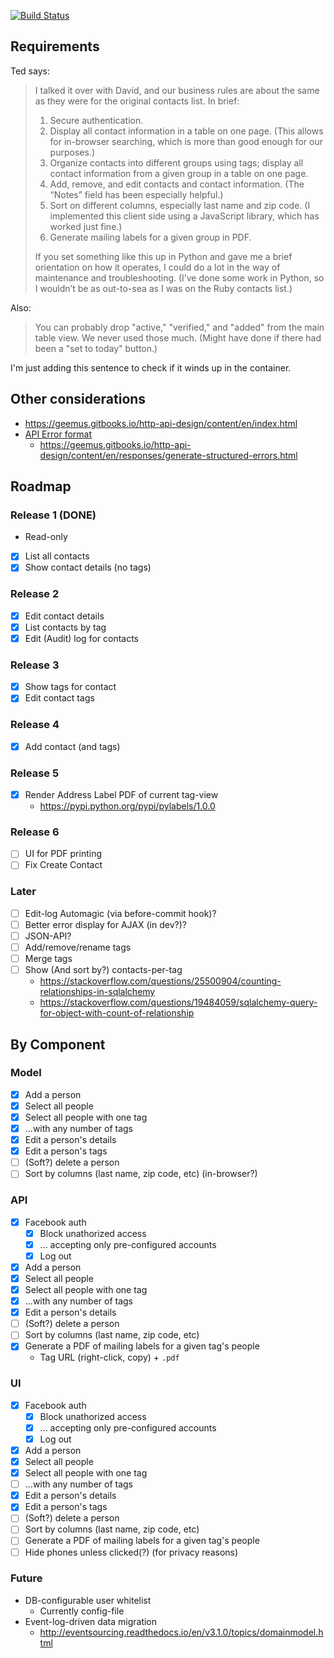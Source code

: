 [![Build Status](https://travis-ci.org/edbrannin/contacts.svg?branch=master)](https://travis-ci.org/edbrannin/contacts)

## Requirements

Ted says:

> I talked it over with David, and our business rules are about the same as they were for the original contacts list. In brief:
>
> 1. Secure authentication.
> 2. Display all contact information in a table on one page. (This allows for in-browser searching, which is more than good enough for our purposes.)
> 3. Organize contacts into different groups using tags; display all contact information from a given group in a table on one page.
> 4. Add, remove, and edit contacts and contact information. (The “Notes” field has been especially helpful.)
> 5. Sort on different columns, especially last name and zip code. (I implemented this client side using a JavaScript library, which has worked just fine.)
> 6. Generate mailing labels for a given group in PDF.
>
> If you set something like this up in Python and gave me a brief orientation on how it operates, I could do a lot in the way of maintenance and troubleshooting. (I’ve done some work in Python, so I wouldn’t be as out-to-sea as I was on the Ruby contacts list.)

Also:

> You can probably drop "active," "verified," and "added" from the main table view. We never used those much. (Might have done if there had been a "set to today" button.)


I'm just adding this sentence to check if it winds up in the container.

## Other considerations

* https://geemus.gitbooks.io/http-api-design/content/en/index.html
* [API Error format](https://dev.to/suhas_chatekar/return-well-formed-error-responses-from-your-rest-apis)
    * https://geemus.gitbooks.io/http-api-design/content/en/responses/generate-structured-errors.html

## Roadmap

### Release 1 (DONE)

- Read-only
- [x] List all contacts
- [x] Show contact details (no tags)

### Release 2

- [x] Edit contact details
- [x] List contacts by tag
- [x] Edit (Audit) log for contacts

### Release 3

- [x] Show tags for contact
- [x] Edit contact tags

### Release 4

- [x] Add contact (and tags)

### Release 5

- [x] Render Address Label PDF of current tag-view
    - https://pypi.python.org/pypi/pylabels/1.0.0

### Release 6

- [ ] UI for PDF printing
- [ ] Fix Create Contact

### Later

- [ ] Edit-log Automagic (via before-commit hook)?
- [ ] Better error display for AJAX (in dev?)?
- [ ] JSON-API?
- [ ] Add/remove/rename tags
- [ ] Merge tags
- [ ] Show (And sort by?) contacts-per-tag 
    - https://stackoverflow.com/questions/25500904/counting-relationships-in-sqlalchemy
    - https://stackoverflow.com/questions/19484059/sqlalchemy-query-for-object-with-count-of-relationship

## By Component

### Model

* [x] Add a person
* [x] Select all people
* [x] Select all people with one tag
* [x] ...with any number of tags
* [x] Edit a person's details
* [x] Edit a person's tags
* [ ] (Soft?) delete a person
* [ ] Sort by columns (last name, zip code, etc) (in-browser?)

### API

* [x] Facebook auth
    * [x] Block unathorized access
    * [x] ... accepting only pre-configured accounts
    * [x] Log out
* [x] Add a person
* [x] Select all people
* [x] Select all people with one tag
* [x] ...with any number of tags
* [x] Edit a person's details
* [ ] (Soft?) delete a person
* [ ] Sort by columns (last name, zip code, etc)
* [x] Generate a PDF of mailing labels for a given tag's people
    * Tag URL (right-click, copy) + `.pdf`

### UI

* [x] Facebook auth
    * [x] Block unathorized access
    * [x] ... accepting only pre-configured accounts
    * [x] Log out
* [x] Add a person
* [x] Select all people
* [x] Select all people with one tag
* [ ] ...with any number of tags
* [x] Edit a person's details
* [x] Edit a person's tags
* [ ] (Soft?) delete a person
* [ ] Sort by columns (last name, zip code, etc)
* [ ] Generate a PDF of mailing labels for a given tag's people
* [ ] Hide phones unless clicked(?) (for privacy reasons)

### Future

* DB-configurable user whitelist
    * Currently config-file
* Event-log-driven data migration
    * http://eventsourcing.readthedocs.io/en/v3.1.0/topics/domainmodel.html

